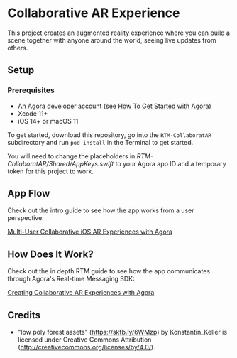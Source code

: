 # Collaborative AR Experience

This project creates an augmented reality experience where you can build a scene together with anyone around the world, seeing live updates from others.

## Setup

### Prerequisites

- An Agora developer account (see [How To Get Started with Agora](https://www.agora.io/en/blog/how-to-get-started-with-agora?utm_source=medium&utm_medium=blog&utm_campaign=ios-rtm-ar))
- Xcode 11+
- iOS 14+ or macOS 11

To get started, download this repository, go into the `RTM-CollaboratAR` subdirectory and run `pod install` in the Terminal to get started.

You will need to change the placeholders in _RTM-CollaboratAR/Shared/AppKeys.swift_ to your Agora app ID and a temporary token for this project to work.

## App Flow

Check out the intro guide to see how the app works from a user perspective:

[Multi-User Collaborative iOS AR Experiences with Agora](Multi-User&#32;Collaborative&#32;iOS&#32;AR&#32;Experiences&#32;with&#32;Agora.md)

## How Does It Work?

Check out the in depth RTM guide to see how the app communicates through Agora's Real-time Messaging SDK:

[Creating Collaborative AR Experiences with Agora](Creating&#32;Collaborative&#32;AR&#32;Experiences&#32;with&#32;Agora.md)

## Credits

- "low poly forest assets" (https://skfb.ly/6WMzp) by Konstantin_Keller is licensed under Creative Commons Attribution (http://creativecommons.org/licenses/by/4.0/).
